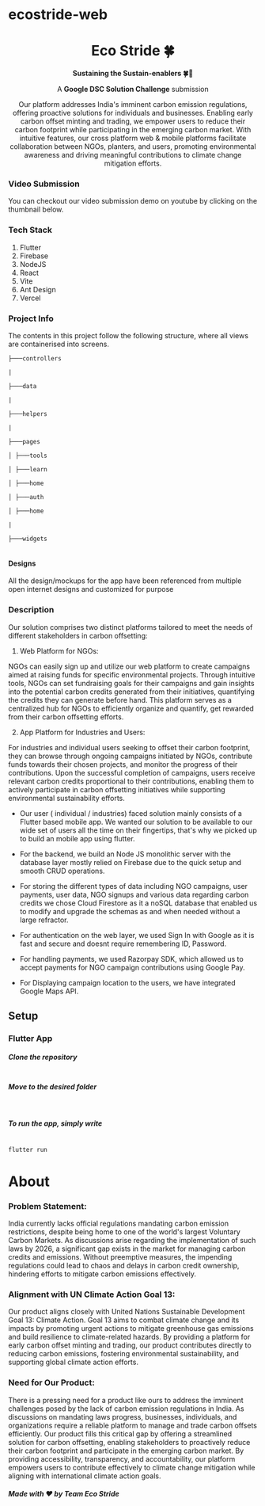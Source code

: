 # ecostride-web

<h1 align="center"> Eco Stride 🍀 </h1>
<p align="center"><b>Sustaining the Sustain-enablers 🍀🌲 </b></p>
<p align="center">A <b>Google DSC Solution Challenge</b> submission</p>

  
<p align="center">Our platform addresses India's imminent carbon emission regulations, offering proactive solutions for individuals and businesses. Enabling early carbon offset minting and trading, we empower users to reduce their carbon footprint while participating in the emerging carbon market. With intuitive features, our cross platform web & mobile platforms facilitate collaboration between NGOs, planters, and users, promoting environmental awareness and driving meaningful contributions to climate change mitigation efforts.</p>

  

### Video Submission

  

You can checkout our video submission demo on youtube by clicking on the thumbnail below.

  


</a>

  
### Tech Stack
1. Flutter
2. Firebase
3. NodeJS
4. React
5. Vite 
6. Ant Design
7. Vercel
  

### Project Info

The contents in this project follow the following structure, where all views are containerised into screens.

  

```
├───controllers

|

├───data

|

├───helpers

|

├───pages

│ ├───tools

│ ├───learn

│ ├───home

│ ├───auth

│ ├───home

|

├───widgets


```
  

#### Designs

  

All the design/mockups for the app have been referenced from multiple open internet designs and customized for purpose

  

### Description

Our solution comprises two distinct platforms tailored to meet the needs of different stakeholders in carbon offsetting:

1. Web Platform for NGOs:

NGOs can easily sign up and utilize our web platform to create campaigns aimed at raising funds for specific environmental projects. Through intuitive tools, NGOs can set fundraising goals for their campaigns and gain insights into the potential carbon credits generated from their initiatives, quantifying the credits they can generate before hand. This platform serves as a centralized hub for NGOs to efficiently organize and quantify, get rewarded from their carbon offsetting efforts.

2. App Platform for Industries and Users:

For industries and individual users seeking to offset their carbon footprint, they can browse through ongoing campaigns initiated by NGOs, contribute funds towards their chosen projects, and monitor the progress of their contributions. Upon the successful completion of campaigns, users receive relevant carbon credits proportional to their contributions, enabling them to actively participate in carbon offsetting initiatives while supporting environmental sustainability efforts.

- Our user ( individual / industries) faced solution mainly consists of a Flutter based mobile app. We wanted our solution to be available to our wide set of users all the time on their fingertips, that's why we picked up to build an mobile app using flutter.

- For the backend, we build an Node JS monolithic server with the database layer mostly relied on Firebase due to the quick setup and smooth CRUD operations.  

- For storing the different types of data including NGO campaigns, user payments, user data, NGO signups and various data regarding carbon credits we chose Cloud Firestore as it a noSQL database that enabled us to modify and upgrade the schemas as and when needed without a large refractor.

- For authentication on the web layer, we used Sign In with Google as it is fast and secure and doesnt require remembering ID, Password. 

- For handling payments, we used Razorpay SDK, which allowed us to accept payments for NGO campaign contributions using Google Pay.

- For Displaying campaign location to the users, we have integrated Google Maps API.

  

## Setup

### Flutter App

##### Clone the repository

```bash


```

##### Move to the desired folder

```bash



```

  

##### To run the app, simply write

```bash

flutter run

```

# About


### Problem Statement:
India currently lacks official regulations mandating carbon emission restrictions, despite being home to one of the world's largest Voluntary Carbon Markets. As discussions arise regarding the implementation of such laws by 2026, a significant gap exists in the market for managing carbon credits and emissions. Without preemptive measures, the impending regulations could lead to chaos and delays in carbon credit ownership, hindering efforts to mitigate carbon emissions effectively.

### Alignment with UN Climate Action Goal 13:
Our product aligns closely with United Nations Sustainable Development Goal 13: Climate Action. Goal 13 aims to combat climate change and its impacts by promoting urgent actions to mitigate greenhouse gas emissions and build resilience to climate-related hazards. By providing a platform for early carbon offset minting and trading, our product contributes directly to reducing carbon emissions, fostering environmental sustainability, and supporting global climate action efforts.

### Need for Our Product:
There is a pressing need for a product like ours to address the imminent challenges posed by the lack of carbon emission regulations in India. As discussions on mandating laws progress, businesses, individuals, and organizations require a reliable platform to manage and trade carbon offsets efficiently. Our product fills this critical gap by offering a streamlined solution for carbon offsetting, enabling stakeholders to proactively reduce their carbon footprint and participate in the emerging carbon market. By providing accessibility, transparency, and accountability, our platform empowers users to contribute effectively to climate change mitigation while aligning with international climate action goals.

  

##### Made with ♥ by Team Eco Stride
